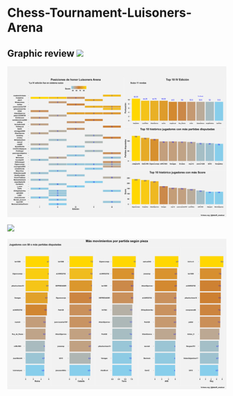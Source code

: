 # Chess-Tournament-Luisoners-Arena
## **Graphic review** ![](https://github.com/aaant987/Chess-Tournament-Luisoners-Arena/blob/master/luisoners.R)

![](https://github.com/aaant987/Chess-Tournament-Luisoners-Arena/blob/master/pcuadrodehonor.png)

![](https://github.com/aaant987/Chess-Tournament-Luisoners-Arena/blob/master/pevolucion.png)

![](https://github.com/aaant987/Chess-Tournament-Luisoners-Arena/blob/master/pmovimientos.png)





